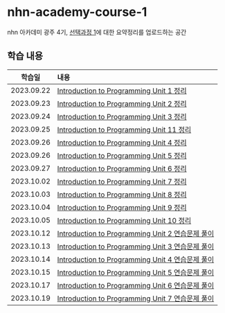 # nhn-academy-course-1

nhn 아카데미 광주 4기, [선택과정 1](https://www.inf.unibz.it/~calvanese/teaching/04-05-ip/lecture-notes/)에 대한 요약정리를 업로드하는 공간

## 학습 내용

|   학습일   | 내용                                                                                                                                                                                    |
| :--------: | :-------------------------------------------------------------------------------------------------------------------------------------------------------------------------------------- |
| 2023.09.22 | [Introduction to Programming Unit 1 정리](https://github.com/ByunKi/nhn-academy-Course-1-text/blob/main/Introduction-to-programming/1_Introduction%20to%20programming.md)               |
| 2023.09.23 | [Introduction to Programming Unit 2 정리](https://github.com/ByunKi/nhn-academy-Course-1-text/blob/main/Introduction-to-programming/2_Use%20of%20objects%20and%20variables.md)          |
| 2023.09.24 | [Introduction to Programming Unit 3 정리](https://github.com/ByunKi/nhn-academy-Course-1-text/blob/main/Introduction-to-programming/3_Definition%20of%20methods%20and%20classes.md)     |
| 2023.09.25 | [Introduction to Programming Unit 11 정리](https://github.com/ByunKi/nhn-academy-Course-1-text/blob/main/Introduction-to-programming/11_Dynamic%20arrays%20and%20linked%20lists.md)     |
| 2023.09.26 | [Introduction to Programming Unit 4 정리](https://github.com/ByunKi/nhn-academy-Course-1-text/blob/main/Introduction-to-programming/4_Primitive%20data%20types.md)                      |
| 2023.09.26 | [Introduction to Programming Unit 5 정리](https://github.com/ByunKi/nhn-academy-Course-1-text/blob/main/Introduction-to-programming/5_Conditional%20statements.md)                      |
| 2023.09.27 | [Introduction to Programming Unit 6 정리](https://github.com/ByunKi/nhn-academy-Course-1-text/blob/main/Introduction-to-programming/6_Loop%20statements.md)                             |
| 2023.10.02 | [Introduction to Programming Unit 7 정리](https://github.com/ByunKi/nhn-academy-Course-1-text/blob/main/Introduction-to-programming/7_Arrays%20and%20matrices.md)                       |
| 2023.10.03 | [Introduction to Programming Unit 8 정리](https://github.com/ByunKi/nhn-academy-Course-1-text/blob/main/Introduction-to-programming/8_Files%20and%20input%20and%20output%20streams.md)  |
| 2023.10.04 | [Introduction to Programming Unit 9 정리](https://github.com/ByunKi/nhn-academy-Course-1-text/blob/main/Introduction-to-programming/9_Program%20errors%20and%20exception%20handling.md) |
| 2023.10.05 | [Introduction to Programming Unit 10 정리](https://github.com/ByunKi/nhn-academy-Course-1-text/blob/main/Introduction-to-programming/10_Recursion.md)                                   |
| 2023.10.12 | [Introduction to Programming Unit 2 연습문제 풀이](https://github.com/ByunKi/nhn-academy-course-1/tree/main/exercise/unit_2)                                                            |
| 2023.10.13 | [Introduction to Programming Unit 3 연습문제 풀이](https://github.com/ByunKi/nhn-academy-course-1/tree/main/exercise/unit_3)                                                            |
| 2023.10.14 | [Introduction to Programming Unit 4 연습문제 풀이](https://github.com/ByunKi/nhn-academy-course-1/tree/main/exercise/unit_4)                                                            |
| 2023.10.15 | [Introduction to Programming Unit 5 연습문제 풀이](https://github.com/ByunKi/nhn-academy-course-1/tree/main/exercise/unit_5)                                                            |
| 2023.10.17 | [Introduction to Programming Unit 6 연습문제 풀이](https://github.com/ByunKi/nhn-academy-course-1/tree/main/exercise/unit_6)                                                            |
| 2023.10.19 | [Introduction to Programming Unit 7 연습문제 풀이](https://github.com/ByunKi/nhn-academy-course-1/tree/main/exercise/unit_7)                                                            |
